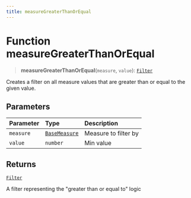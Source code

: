 ```yaml
---
title: measureGreaterThanOrEqual
---
```


# Function measureGreaterThanOrEqual

> **measureGreaterThanOrEqual**(`measure`, `value`): [`Filter`](../../../interfaces/interface.Filter.md)

Creates a filter on all measure values that are greater than or equal to the given value.

## Parameters

| Parameter | Type | Description |
| :------ | :------ | :------ |
| `measure` | [`BaseMeasure`](../../../interfaces/interface.BaseMeasure.md) | Measure to filter by |
| `value` | `number` | Min value |

## Returns

[`Filter`](../../../interfaces/interface.Filter.md)

A filter representing the "greater than or equal to" logic
